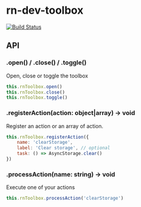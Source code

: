 # rn-dev-toolbox

[![Build Status](https://travis-ci.org/mbret/rn-dev-toolbox.svg?branch=master)](https://travis-ci.org/mbret/rn-dev-toolbox)

## API

### .open() / .close() / .toggle()
Open, close or toggle the toolbox
````javascript
this.rnToolbox.open()
this.rnToolbox.close()
this.rnToolbox.toggle()
````

### .registerAction(action: object|array) -> void
Register an action or an array of action.
````javascript
this.rnToolbox.registerAction({
    name: 'clearStorage',
    label: 'Clear storage', // optional
    task: () => AsyncStorage.clear()
})
````

### .processAction(name: string) -> void
Execute one of your actions
````javascript
this.rnToolbox.processAction('clearStorage')
````



